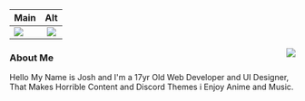 | Main         | Alt            |
| ------------- |:-------------:|
|<img src="https://lanyard.cnrad.dev/api/938557606820204625?idleMessage=Probably%20doing%20something%20else..." href="https://discord.com/users/938557606820204625" />|<img src="https://lanyard.cnrad.dev/api/750781478991954031?hideDiscrim=true&idleMessage=Using%20My%20Main%20Account..." />|

<img align="right" src="https://github-readme-stats.vercel.app/api/top-langs/?username=itsjustjoshdev&layout=compact&theme=dark" />


### About Me

Hello My Name is Josh and I'm a 17yr Old Web Developer and UI Designer,
That Makes Horrible Content and Discord Themes i Enjoy Anime and Music.

<!-- This Readme Uses a Mix of Markdown and Html -->
